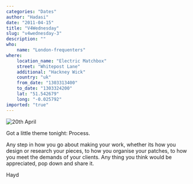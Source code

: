 ```yaml
---
categories: "Dates"
author: "Hadasi"
date: "2011-04-15"
title: "V4Wednesday"
slug: "v4wednesday-3"
description: ""
who: 
    name: "London-frequenters"
where: 
    location_name: "Electric Matchbox"
    street: "Whitepost Lane"
    additional: "Hackney Wick"
    country: "uk"
    from_date: "1303313400"
    to_date: "1303324200"
    lat: "51.542679"
    long: "-0.025792"
imported: "true"
---
```



![20th April](April-20th.jpg) 

Got a little theme tonight: Process.

Any step in how you go about making your work, whether its how you design or research your pieces, to how you organise your patches, to how you meet the demands of your clients. Any thing you think would be appreciated, pop down and share it.

Hayd
